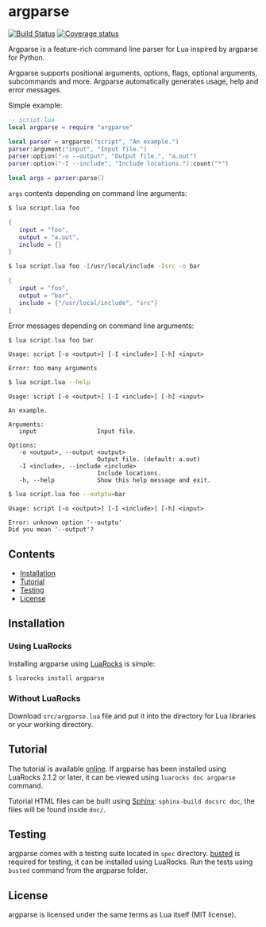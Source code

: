 # argparse

[![Build Status](https://travis-ci.org/mpeterv/argparse.png?branch=master)](https://travis-ci.org/mpeterv/argparse)
[![Coverage status](https://codecov.io/gh/mpeterv/argparse/branch/master/graph/badge.svg)](https://codecov.io/gh/mpeterv/argparse)

Argparse is a feature-rich command line parser for Lua inspired by argparse for Python.

Argparse supports positional arguments, options, flags, optional arguments, subcommands and more. Argparse automatically generates usage, help and error messages.

Simple example: 

```lua
-- script.lua
local argparse = require "argparse"

local parser = argparse("script", "An example.")
parser:argument("input", "Input file.")
parser:option("-o --output", "Output file.", "a.out")
parser:option("-I --include", "Include locations."):count("*")

local args = parser:parse()
```

`args` contents depending on command line arguments:

```bash
$ lua script.lua foo
```

```lua
{
   input = "foo",
   output = "a.out",
   include = {}
}
```

```bash
$ lua script.lua foo -I/usr/local/include -Isrc -o bar
```

```lua
{
   input = "foo",
   output = "bar",
   include = {"/usr/local/include", "src"}
}
```

Error messages depending on command line arguments:

```bash
$ lua script.lua foo bar
```

```
Usage: script [-o <output>] [-I <include>] [-h] <input>

Error: too many arguments
```

```bash
$ lua script.lua --help
```

```
Usage: script [-o <output>] [-I <include>] [-h] <input>

An example. 

Arguments: 
   input                 Input file.

Options: 
   -o <output>, --output <output>
                         Output file. (default: a.out)
   -I <include>, --include <include>
                         Include locations.
   -h, --help            Show this help message and exit.
```

```bash
$ lua script.lua foo --outptu=bar
```

```
Usage: script [-o <output>] [-I <include>] [-h] <input>

Error: unknown option '--outptu'
Did you mean '--output'?
```

## Contents

* [Installation](#installation)
* [Tutorial](#tutorial)
* [Testing](#testing)
* [License](#license)

## Installation

### Using LuaRocks

Installing argparse using [LuaRocks](http://luarocks.org) is simple:

```bash
$ luarocks install argparse
```

### Without LuaRocks

Download `src/argparse.lua` file and put it into the directory for Lua libraries or your working directory.

## Tutorial

The tutorial is available [online](http://argparse.readthedocs.org). If argparse has been installed using LuaRocks 2.1.2 or later, it can be viewed using `luarocks doc argparse` command.

Tutorial HTML files can be built using [Sphinx](http://sphinx-doc.org/): `sphinx-build docsrc doc`, the files will be found inside `doc/`.

## Testing

argparse comes with a testing suite located in `spec` directory. [busted](http://olivinelabs.com/busted/) is required for testing, it can be installed using LuaRocks. Run the tests using `busted` command from the argparse folder.

## License

argparse is licensed under the same terms as Lua itself (MIT license).
